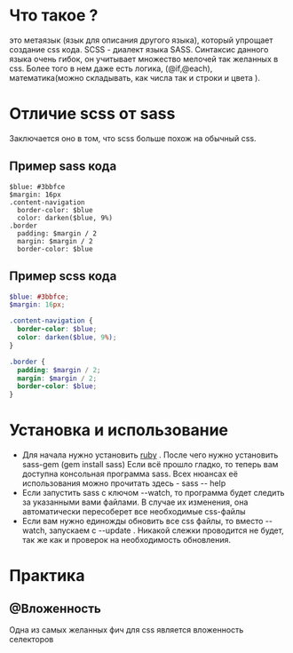 # Что такое ?
это метаязык (язык для описания другого языка), который упрощает создание css кода.
SCSS - диалект языка SASS. Синтаксис данного языка очень гибок, он учитывает множество мелочей так желанных в css. Более того в нем даже есть логика, (@if,@each), математика(можно складывать, как числа так и строки и цвета ). 
# Отличие scss от sass
Заключается оно в том, что scss больше похож на обычный css.
## Пример sass кода
~~~ sss
$blue: #3bbfce
$margin: 16px
.content-navigation
  border-color: $blue
  color: darken($blue, 9%)
.border
  padding: $margin / 2
  margin: $margin / 2
  border-color: $blue
~~~
## Пример scss кода
~~~ scss
$blue: #3bbfce;
$margin: 16px;

.content-navigation {
  border-color: $blue;
  color: darken($blue, 9%);
}

.border {
  padding: $margin / 2;
  margin: $margin / 2;
  border-color: $blue;
}
~~~
# Установка и использование
- Для начала нужно установить [ruby](https://www.ruby-lang.org/en/downloads/) . После чего нужно установить sass-gem (gem install sass) Если всё прошло гладко, то теперь вам доступна консольная программа sass. Всех нюансах её использования можно прочитать здесь - sass -- help
- Если запустить sass с ключом --watch, то программа будет следить за указанными вами файлами. В случае их изменения, она автоматически пересоберет все необходимые css-файлы 
- Если вам нужно единожды обновить все css файлы, то вместо --watch, запускаем с              --update . Никакой слежки проводится не будет, так же как и проверок на необходимость обновления.
# Практика
## @Вложенность
Одна из самых желанных фич для css является вложенность селекторов
